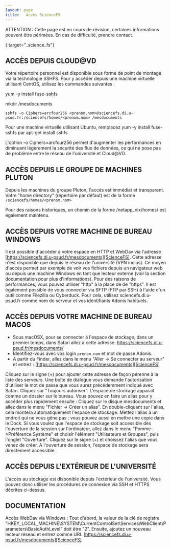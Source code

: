 ```yaml
---
layout: page
title:   Accès ScienceFS
---
```


ATTENTION : Cette page est en cours de révision, certaines informations peuvent être périmées. En cas de difficulté, prendre contact.

[ScienceFS]: https://sciencefs.di.u-psud.fr/mesdocuments/
{:target="_science_fs"}

## ACCÈS DEPUIS CLOUD@VD
Votre répertoire personnel est disponible sous forme de point de montage via la technologie SSHFS. Pour y accéder depuis une machine virtuelle utilisant CentOS, utilisez les commandes suivantes :

yum -y install fuse-sshfs

mkdir /mesdocuments

`sshfs -o Ciphers=arcfour256 <prenom.nom>@sciencefs.di.u-psud.fr:/sciencefs/homes/<prenom.nom> /mesdocuments`

Pour une machine virtuelle utilisant Ubuntu, remplacez yum -y install fuse-sshfs par apt-get install sshfs

L'option -o Ciphers=arcfour256 permet d'augmenter les performances en diminuant légèrement la sécurité des flux de données, ce qui ne pose pas de problème entre le réseau de l'université et Cloud@VD.

## ACCÈS DEPUIS LE GROUPE DE MACHINES PLUTON
Depuis les machines du groupe Pluton, l'accès est immédiat et transparent.
Votre "home directory" (répertoire par défaut) est de la forme `/sciencefs/homes/<prenom.nom>`

Pour des raisons historiques, un chemin de la forme /netapp_nix/homes/<login court Adonis> est également maintenu.

## ACCÈS DEPUIS VOTRE MACHINE DE BUREAU WINDOWS
Il est possible d'accéder à votre espace en HTTP et WebDav via l'adresse [https://sciencefs.di.u-psud.fr/mesdocuments][ScienceFS].
Cette adresse n'est disponible que depuis le réseau de l'université (VPN inclus).
Ce moyen d'accès permet par exemple de voir vos fichiers depuis un navigateur web ou depuis une machine Windows en
tant que lecteur externe (voir la section documentation pour plus d'informations). Pour des raisons de performances,
vous pouvez utiliser "http" à la place de de "https".
Il est également possible de vous connecter via SFTP (FTP par SSH) à l'aide d'un outil comme Filezilla ou Cyberduck.
Pour cela, utilisez sciencefs.di.u-psud.fr comme nom de serveur et vos identifiants Adonis habituels.

## ACCÈS DEPUIS VOTRE MACHINE DE BUREAU MACOS

* Sous macOSX, pour se connecter à l'espace de stockage, dans un premier temps, dans Safari allez à cette adresse:
https://sciencefs.di.u-psud.fr/mesdocuments/
* Identifiez-vous avec vos login `prenom.nom` et mot de passe Adonis.
* A partir du Finder, allez dans le menu "Aller -> Se connecter au serveur" et entrez : [https://sciencefs.di.u-psud.fr/mesdocuments][ScienceFS]

Cliquez sur le signe (+) pour ajouter cette adresse de façon pérenne à la liste des serveurs.
Une boîte de dialogue vous demande l'autorisation d'utiliser le mot de passe que vous aurez précédemment
indiqué avec Safari. Cliquez sur "Toujours autoriser". L'espace de stockage apparait comme un dossier sur le bureau.
Vous pouvez en faire un alias pour y accéder plus rapidement ensuite :
Cliquez sur le disque mesdocuments et allez dans le menu "Fichier -> Créer un alias".
En double-cliquant sur l'alias, cela montera automatiquement l'espace de stockage.
Mettez l'alias à un endroit qui ne vous gêne pas ; vous pouvez aussi en mettre une copie dans le Dock.
Si vous voulez que l'espace de stockage soit accessible dès l'ouverture de la session sur l'ordinateur, allez dans
le menu "Pomme->Préférence Système" et choisir l'élément "Utilisateurs et Groupes", puis l'onglet "Ouverture".
Cliquez sur le signe (+) et choissez l'alias que vous venez de créer. A l'ouverture de session, l'espace de stockage
sera directement accessible.

## ACCÈS DEPUIS L'EXTÉRIEUR DE L'UNIVERSITÉ
L'accès au stockage est disponible depuis l'extérieur de l'université. Vous pouvez donc utiliser les procédures de connexion via SSH et HTTPS décrites ci-dessus.
## DOCUMENTATION
Accès WebDav via Windows : Tout d'abord, la valeur de la clé de registre "HKEY_LOCAL_MACHINE\SYSTEM\CurrentControlSet\Services\WebClient\Parameters\BasicAuthLevel" doit être "2".
Ensuite, ajoutez un nouveau lecteur réseau et entrez comme URL [https://sciencefs.di.u-psud.fr/mesdocuments][ScienceFS]
